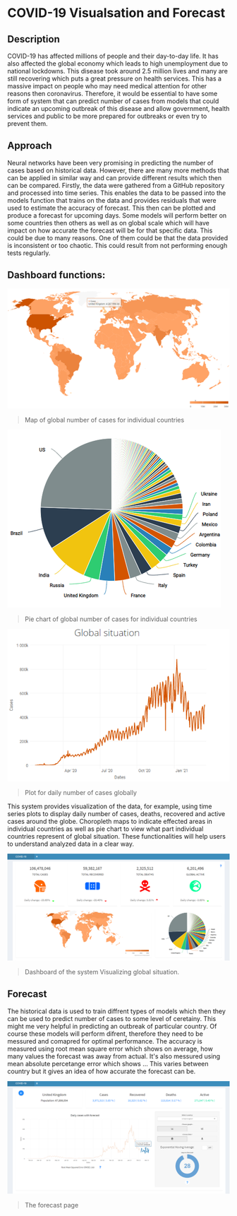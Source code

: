 # COVID-19 Visualsation and Forecast
## Description
COVID-19 has affected millions of people and their day-to-day life. It has also affected the global economy which leads to high unemployment due to national lockdowns. This disease took around 2.5 million lives and many are still recovering which puts a great pressure on health services. This has a massive impact on people who may need medical attention for other reasons then coronavirus. Therefore, it would be essential to have some form of system that can predict number of cases from models that could indicate an upcoming outbreak of this disease and allow government, health services and public to be more prepared for outbreaks or even try to prevent them. 

## Approach
Neural networks have been very promising in predicting the number of cases based on historical data. However, there are many more methods that can be applied in similar way and can provide different results which then can be compared. Firstly, the data were gathered from a GitHub repository and processed into time series. This enables the data to be passed into the models function that trains on the data and provides residuals that were used to estimate the accuracy of forecast. This then can be plotted and produce a forecast for upcoming days. Some models will perform better on some countries then others as well as on global scale which will have impact on how accurate the forecast will be for that specific data. This could be due to many reasons. One of them could be that the data provided is inconsistent or too chaotic. This could result from not performing enough tests regularly. 

## Dashboard functions:
![](App/Images/Map_cases.PNG)
> Map of global number of cases for individual countries

![](App/Images/Pie_cases.PNG)
> Pie chart of global number of cases for individual countries

![](App/Images/plot_cases.PNG)
> Plot for daily number of cases globally

This system provides visualization of the data, for example, using time series plots to display daily number of cases, deaths, recovered and active cases around the globe.
Choropleth maps to indicate effected areas in individual countries as well as pie chart to view what part individual countries represent of global situation. 
These functionalities will help users to understand analyzed data in a clear way. 

![](App/Images/dashboard.PNG)
> Dashboard of the system Visualizing global situation.

## Forecast
The historical data is used to train diffrent types of models which then they can be used to predict number of cases to some level of ceretainy. 
This might me very helpful in predicting an outbreak of particular country. Of course these models will perform difrent, therefore they need to be messured and comapred for optimal performance.
The accuracy is measured using root mean square error which shows on average, how many values the forecast was away from actual.
It's also messured using mean absolute percetange error which shows ... 
This varies between country but it gives an idea of how accurate the forecast can be.

![](App/Images/forecast.png)
> The forecast page

